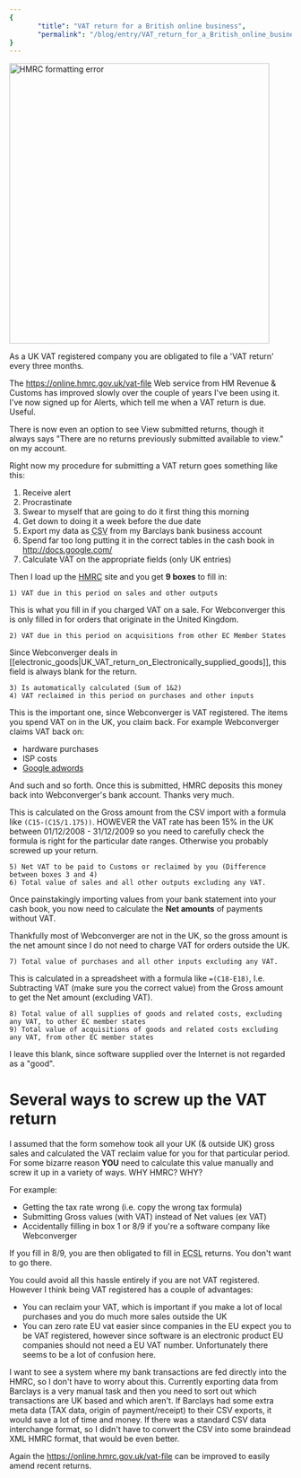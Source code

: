 ```yaml
---
{
       "title": "VAT return for a British online business",
       "permalink": "/blog/entry/VAT_return_for_a_British_online_business/"
}
---
```


<a href="http://www.flickr.com/photos/hendry/4196706209/" title="HMRC formatting error by Kai Hendry, on Flickr"><img src="http://farm5.static.flickr.com/4044/4196706209_4437812bdf.jpg" width="464" height="500" alt="HMRC formatting error" /></a>

As a UK VAT registered company you are obligated to file a 'VAT return' every three months.

The <https://online.hmrc.gov.uk/vat-file> Web service from HM Revenue & Customs
has improved slowly over the couple of years I've been using it. I've now signed up for Alerts, which tell me when a VAT return is due. Useful.

There is now even an option to see View submitted returns, though it always
says "There are no returns previously submitted available to view." on my
account.

Right now my procedure for submitting a VAT return goes something like this:


1. Receive alert
2. Procrastinate
3. Swear to myself that are going to do it first thing this morning
4. Get down to doing it a week before the due date
5. Export my data as <abbr title="comma seperated value">CSV</abbr> from my Barclays bank business account
6. Spend far too long putting it in the correct tables in the cash book in <http://docs.google.com/>
7. Calculate VAT on the appropriate fields (only UK entries)

Then I load up the [HMRC](http://en.wikipedia.org/wiki/HMRC) site and you get **9 boxes** to fill in:

	1) VAT due in this period on sales and other outputs

This is what you fill in if you charged VAT on a sale. For Webconverger this is
only filled in for orders that originate in the United Kingdom.

	2) VAT due in this period on acquisitions from other EC Member States

Since Webconverger deals in
[[electronic_goods|UK_VAT_return_on_Electronically_supplied_goods]], this
field is always blank for the return.

	3) Is automatically calculated (Sum of 1&2)
	4) VAT reclaimed in this period on purchases and other inputs

This is the important one, since Webconverger is VAT registered. The items you
spend VAT on in the UK, you claim back. For example Webconverger claims VAT
back on:

* hardware purchases
* ISP costs
* [Google adwords](http://en.wikipedia.org/wiki/Adwords)

And such and so forth. Once this is submitted, HMRC deposits this money back
into Webconverger's bank account. Thanks very much.

This is calculated on the Gross amount from the CSV import with a formula like
`(C15-(C15/1.175))`. HOWEVER the VAT rate has been 15% in the UK between
01/12/2008 - 31/12/2009 so you need to carefully check the formula is right for
the particular date ranges. Otherwise you probably screwed up your return.

	5) Net VAT to be paid to Customs or reclaimed by you (Difference between boxes 3 and 4)
	6) Total value of sales and all other outputs excluding any VAT.

Once painstakingly importing values from your bank statement into your cash
book, you now need to calculate the **Net amounts** of payments without VAT.

Thankfully most of Webconverger are not in the UK, so the gross amount is the
net amount since I do not need to charge VAT for orders outside the UK.

	7) Total value of purchases and all other inputs excluding any VAT.

This is calculated in a spreadsheet with a formula like `=(C18-E18)`, I.e.
Subtracting VAT (make sure you the correct value) from the Gross amount to get
the Net amount (excluding VAT).

	8) Total value of all supplies of goods and related costs, excluding any VAT, to other EC member states
	9) Total value of acquisitions of goods and related costs excluding any VAT, from other EC member states

I leave this blank, since software supplied over the Internet is not regarded
as a "good".

# Several ways to screw up the VAT return

I assumed that the form somehow took all your UK (& outside UK) gross sales and
calculated the VAT reclaim value for you for that particular period. For some
bizarre reason **YOU** need to calculate this value manually and screw it up in
a variety of ways. WHY HMRC? WHY?

For example:

* Getting the tax rate wrong (i.e. copy the wrong tax formula)
* Submitting Gross values (with VAT) instead of Net values (ex VAT)
* Accidentally filling in box 1 or 8/9 if you're a software company like Webconverger

If you fill in 8/9, you are then obligated to fill in <abbr title="EC Sales
lists">ECSL</abbr> returns. You don't want to go there.

You could avoid all this hassle entirely if you are not VAT registered. However I think being VAT registered has a couple of advantages:

* You can reclaim your VAT, which is important if you make a lot of local purchases and you do much more sales outside the UK
* You can zero rate EU vat easier since companies in the EU expect you to be VAT registered, however since software is an electronic product EU companies should not need a EU VAT number. Unfortunately there seems to be a lot of confusion here.

I want to see a system where my bank transactions are fed directly into the
HMRC, so I don't have to worry about this. Currently exporting data from
Barclays is a very manual task and then you need to sort out which transactions
are UK based and which aren't. If Barclays had some extra meta data (TAX data,
origin of payment/receipt) to their CSV exports, it would save a lot of time
and money. If there was a standard CSV data interchange format, so I didn't
have to convert the CSV into some braindead XML HMRC format, that would be even
better.

Again the <https://online.hmrc.gov.uk/vat-file> can be improved to easily amend
recent returns.
